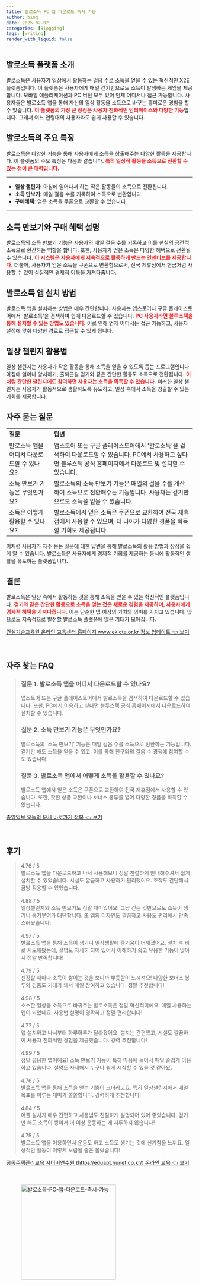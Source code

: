 ```yaml
---
title: 발로소득 PC 앱 다운로드 즉시 가능
author: bing
date: 2025-02-02
categories: [Blogging]
tags: [writing]
render_with_liquid: false
---
```



<h2 id='발로소득 플랫폼 소개'>발로소득 플랫폼 소개</h2>

<p>발로소득은 사용자가 일상에서 활동하는 걸음 수로 소득을 얻을 수 있는 혁신적인 X2E 플랫폼입니다. 이 플랫폼은 사용자에게 매일 걷기만으로도 소득이 발생하는 게임을 제공합니다. 모바일 애플리케이션과 PC 버전 모두 있어 언제 어디서나 접근 가능합니다. 사용자들은 발로소득 앱을 통해 자신의 일상 활동을 소득으로 바꾸는 흥미로운 경험을 할 수 있습니다. <b><span style="color: #ee2323;">이 플랫폼의 가장 큰 장점은 사용자 친화적인 인터페이스와 다양한 기능</span></b>입니다. 그래서 어느 연령대의 사용자라도 쉽게 사용할 수 있습니다.</p>

<h2 id='발로소득의 주요 특징'>발로소득의 주요 특징</h2>

<p>발로소득은 다양한 기능을 통해 사용자에게 소득을 창출해주는 다양한 활동을 제공합니다. 이 플랫폼의 주요 특징은 다음과 같습니다. <b><span style="color: #ee2323;">특히 일상적 활동을 소득으로 전환할 수 있는 점이 큰 매력입니다.</span></b></p>

<hr />

<ul>
    <li><b>일상 챌린지:</b> 아침에 일어나서 하는 작은 활동들이 소득으로 전환됩니다.</li>
    <li><b>소득 만보기:</b> 매일 걸음 수를 기록하여 소득으로 변환합니다.</li>
    <li><b>구매혜택:</b> 얻은 소득을 쿠폰으로 교환할 수 있습니다.</li>
</ul>

<hr />

<h2 id='소득 만보기와 구매 혜택 설명'>소득 만보기와 구매 혜택 설명</h2>

<p>발로소득의 소득 만보기 기능은 사용자의 매일 걸음 수를 기록하고 이를 현실의 금전적 소득으로 환산하는 역할을 합니다. 또한, 사용자가 얻은 소득은 다양한 혜택으로 전환될 수 있습니다. <b><span style="color: #ee2323;">이 시스템은 사용자에게 지속적으로 활동하게 만드는 인센티브를 제공합니다.</span></b> 더불어, 사용자가 얻은 소득을 쿠폰으로 변환함으로써, 전국 제휴점에서 현금처럼 사용할 수 있어 실질적인 경제적 이득을 가져다줍니다.</p>

<h2 id='발로소득 앱 설치 방법'>발로소득 앱 설치 방법</h2>

<p>발로소득 앱을 설치하는 방법은 매우 간단합니다. 사용자는 앱스토어나 구글 플레이스토어에서 '발로소득'을 검색하여 쉽게 다운로드할 수 있습니다. <b><span style="color: #ee2323;">PC 사용자라면 블루스택을 통해 설치할 수 있는 방법도 있습니다.</span></b> 이로 인해 언제 어디서든 접근 가능하고, 사용자 설정에 맞춰 다양한 경로로 접근할 수 있게 됩니다.</p>

<h2 id='일상 챌린지 활용법'>일상 챌린지 활용법</h2>

<p>일상 챌린지는 사용자가 작은 활동을 통해 소득을 얻을 수 있도록 돕는 프로그램입니다. 아침에 일어나 양치하기, 출퇴근길 걷기와 같은 간단한 활동도 소득으로 전환됩니다. <b><span style="color: #ee2323;">이처럼 간단한 챌린지에도 참여하면 사용자는 소득을 획득할 수 있습니다.</span></b> 이러한 일상 챌린지는 사용자가 활동적으로 생활하도록 유도하고, 일상 속에서 소득을 창출할 수 있는 기회를 제공합니다.</p>

<h2 id='자주 묻는 질문'>자주 묻는 질문</h2>

<table>
    <tr>
        <td><b>질문</b></td>
        <td><b>답변</b></td>
    </tr>
    <tr>
        <td>발로소득 앱을 어디서 다운로드할 수 있나요?</td>
        <td>앱스토어 또는 구글 플레이스토어에서 '발로소득'을 검색하여 다운로드할 수 있습니다. PC에서 사용하고 싶다면 블루스택 공식 홈페이지에서 다운로드 및 설치할 수 있습니다.</td>
    </tr>
    <tr>
        <td>소득 만보기 기능은 무엇인가요?</td>
        <td>발로소득의 소득 만보기 기능은 매일의 걸음 수를 계산하여 소득으로 전환해주는 기능입니다. 사용자는 걷기만으로도 소득을 얻을 수 있습니다.</td>
    </tr>
    <tr>
        <td>소득은 어떻게 활용할 수 있나요?</td>
        <td>발로소득에서 얻은 소득은 쿠폰으로 교환하여 전국 제휴점에서 사용할 수 있으며, 더 나아가 다양한 경품을 획득할 기회도 제공됩니다.</td>
    </tr>
</table>

<p>이처럼 사용자가 자주 묻는 질문에 대한 답변을 통해 발로소득의 활용 방법과 장점을 쉽게 알 수 있습니다. 발로소득은 사용자에게 경제적 기회를 제공하는 동시에 활동적인 생활을 유도하는 플랫폼입니다.</p>

<h2 id='결론'>결론</h2>

<p>발로소득은 일상 속에서 활동하는 것을 통해 소득을 얻을 수 있는 혁신적인 플랫폼입니다. <b><span style="color: #ee2323;">걷기와 같은 간단한 활동으로 소득을 얻는 것은 새로운 경험을 제공하며, 사용자에게 경제적 혜택을 가져다줍니다.</span></b> 이는 단순한 앱 이상의 가치와 의미를 가지고 있습니다. 앞으로도 지속적으로 발전할 발로소득 플랫폼에 많은 기대가 모아집니다.</p>


<p><a class="click-button" title="건설기술교육원 온라인 교육센터 홈페이지 www.ekicte.or.kr 정보 업데이트" href="https://adkhouse.github.io/posts/%EA%B1%B4%EC%84%A4%EA%B8%B0%EC%88%A0%EA%B5%90%EC%9C%A1%EC%9B%90-%EC%98%A8%EB%9D%BC%EC%9D%B8-%EA%B5%90%EC%9C%A1%EC%84%BC%ED%84%B0-%ED%99%88%ED%8E%98%EC%9D%B4%EC%A7%80-www.ekicte.or.kr-%EC%A0%95%EB%B3%B4-%EC%97%85%EB%8D%B0%EC%9D%B4%ED%8A%B8/" rel="dofollow">건설기술교육원 온라인 교육센터 홈페이지 www.ekicte.or.kr 정보 업데이트 👈 보기</a></p><br>
<h2 id='자주_찾는_FAQ'>자주 찾는 FAQ</h2>
<div itemscope="" itemtype="https://schema.org/FAQPage"> 
<blockquote> 
<div itemscope="" itemprop="mainEntity" itemtype="https://schema.org/Question"> 
<h3 itemprop="name">질문 1. 발로소득 앱을 어디서 다운로드할 수 있나요?</h3> 
<div itemscope="" itemprop="acceptedAnswer" itemtype="https://schema.org/Answer"> 
<span itemprop="text"> 
<p>앱스토어 또는 구글 플레이스토어에서 발로소득을 검색하여 다운로드할 수 있습니다. 또한, PC에서 이용하고 싶다면 블루스택 공식 홈페이지에서 다운로드하여 설치할 수 있습니다.</p> 
</span> 
</div> 
</div> 

<div itemscope="" itemprop="mainEntity" itemtype="https://schema.org/Question"> 
<h3 itemprop="name">질문 2. 소득 만보기 기능은 무엇인가요?</h3> 
<div itemscope="" itemprop="acceptedAnswer" itemtype="https://schema.org/Answer"> 
<span itemprop="text"> 
<p>발로소득의 '소득 만보기' 기능은 매일 걸음 수를 소득으로 전환하는 기능입니다. 걷기만 해도 소득을 얻을 수 있고, 이를 통해 친구와의 걸음 수 경쟁에 참여할 수도 있습니다.</p> 
</span> 
</div> 
</div> 

<div itemscope="" itemprop="mainEntity" itemtype="https://schema.org/Question"> 
<h3 itemprop="name">질문 3. 발로소득 앱에서 어떻게 소득을 활용할 수 있나요?</h3> 
<div itemscope="" itemprop="acceptedAnswer" itemtype="https://schema.org/Answer"> 
<span itemprop="text"> 
<p>발로소득 앱에서 얻은 소득은 쿠폰으로 교환하여 전국 제휴점에서 사용할 수 있습니다. 또한, 핫한 상품 교환이나 보너스 봉투를 열어 다양한 경품을 획득할 수 있습니다.</p> 
</span> 
</div> 
</div> 
</blockquote> 
</div>
<p><a class="click-button" title="중앙일보 오늘의 운세 바로가기 점복" href="https://adkhouse.github.io/posts/%EC%A4%91%EC%95%99%EC%9D%BC%EB%B3%B4-%EC%98%A4%EB%8A%98%EC%9D%98-%EC%9A%B4%EC%84%B8-%EB%B0%94%EB%A1%9C%EA%B0%80%EA%B8%B0-%EC%A0%90%EB%B3%B5/" rel="dofollow">중앙일보 오늘의 운세 바로가기 점복 👈 보기</a></p><br>
<h2 id='후기'>후기</h2>
<div itemscope itemtype="https://schema.org/Product">
  <blockquote>
  <div itemprop="review" itemscope itemtype="https://schema.org/Review">
      <div itemprop="reviewRating" itemscope itemtype="https://schema.org/Rating"> <span itemprop="ratingValue">4.76</span> / <span itemprop="bestRating">5</span> </div>
      <span itemprop="reviewBody">발로소득 앱을 다운로드하고 나서 사용해보니 정말 친절하게 안내해주셔서 쉽게 설치할 수 있었습니다. 시설도 깔끔하고 사용하기 편리했어요. 조작도 간단해서 금방 적응할 수 있었습니다.</span>
  </div>
  <br>
  <div itemprop="review" itemscope itemtype="https://schema.org/Review">
      <div itemprop="reviewRating" itemscope itemtype="https://schema.org/Rating"> <span itemprop="ratingValue">4.88</span> / <span itemprop="bestRating">5</span> </div>
      <span itemprop="reviewBody">일상챌린지와 소득 만보기도 정말 재미있어요! 그냥 걷는 것만으로도 소득이 생기니 동기부여가 대단합니다. 또 앱의 디자인도 깔끔하고 사용도 편리해서 만족스러웠습니다.</span>
  </div>
  <br>
  <div itemprop="review" itemscope itemtype="https://schema.org/Review">
      <div itemprop="reviewRating" itemscope itemtype="https://schema.org/Rating"> <span itemprop="ratingValue">4.97</span> / <span itemprop="bestRating">5</span> </div>
      <span itemprop="reviewBody">발로소득 앱을 통해 소득이 생기니 일상생활에 즐거움이 더해졌어요. 설치 후 바로 시도해봤는데, 설명도 자세히 되어 있어서 이해하기 쉽고 유용한 기능이 많아서 정말 만족합니다!</span>
  </div>
  <br>
  <div itemprop="review" itemscope itemtype="https://schema.org/Review">
      <div itemprop="reviewRating" itemscope itemtype="https://schema.org/Rating"> <span itemprop="ratingValue">4.79</span> / <span itemprop="bestRating">5</span> </div>
      <span itemprop="reviewBody">젠장할 때마다 소득이 쌓이는 것을 보니까 뿌듯함이 느껴져요! 다양한 보너스 봉투와 경품도 기대가 돼서 매일 참여하고 있습니다. 정말 추천합니다!</span>
  </div>
  <br>
  <div itemprop="review" itemscope itemtype="https://schema.org/Review">
      <div itemprop="reviewRating" itemscope itemtype="https://schema.org/Rating"> <span itemprop="ratingValue">4.98</span> / <span itemprop="bestRating">5</span> </div>
      <span itemprop="reviewBody">소소한 일상을 소득으로 바꿔주는 발로소득은 정말 혁신적이에요. 매일 사용하는 앱이 되었네요. 사용법 설명이 명확하고 정말 편리합니다!</span>
  </div>
  <br>
  <div itemprop="review" itemscope itemtype="https://schema.org/Review">
      <div itemprop="reviewRating" itemscope itemtype="https://schema.org/Rating"> <span itemprop="ratingValue">4.77</span> / <span itemprop="bestRating">5</span> </div>
      <span itemprop="reviewBody">앱 설치하고 나서부터 하루하루가 달라졌어요. 설치는 간편했고, 시설도 깔끔하여 사용자 친화적인 경험을 제공했습니다. 강력 추천합니다!</span>
  </div>
  <br>
  <div itemprop="review" itemscope itemtype="https://schema.org/Review">
      <div itemprop="reviewRating" itemscope itemtype="https://schema.org/Rating"> <span itemprop="ratingValue">4.99</span> / <span itemprop="bestRating">5</span> </div>
      <span itemprop="reviewBody">정말 유용한 앱이에요! 소득 만보기 기능이 특히 마음에 들어서 매일 즐겁게 이용하고 있습니다. 설명도 자세해서 누구나 쉽게 시작할 수 있을 것 같아요.</span>
  </div>
  <br>
  <div itemprop="review" itemscope itemtype="https://schema.org/Review">
      <div itemprop="reviewRating" itemscope itemtype="https://schema.org/Rating"> <span itemprop="ratingValue">4.76</span> / <span itemprop="bestRating">5</span> </div>
      <span itemprop="reviewBody">발로소득 앱을 통해 소득을 얻는 기쁨이 크더라고요. 특히 일상챌린지에서 매일 목표를 이루는 재미가 쏠쏠합니다. 강력하게 추천합니다!</span>
  </div>
  <br>
  <div itemprop="review" itemscope itemtype="https://schema.org/Review">
      <div itemprop="reviewRating" itemscope itemtype="https://schema.org/Rating"> <span itemprop="ratingValue">4.84</span> / <span itemprop="bestRating">5</span> </div>
      <span itemprop="reviewBody">어플 설치가 매우 간편하고 사용법도 친절하게 설명되어 있어 좋았습니다. 걷기만 해도 소득이 쌓여서 더 이상 운동하는 게 지루하지 않습니다!</span>
  </div>
  <br>
  <div itemprop="review" itemscope itemtype="https://schema.org/Review">
      <div itemprop="reviewRating" itemscope itemtype="https://schema.org/Rating"> <span itemprop="ratingValue">4.75</span> / <span itemprop="bestRating">5</span> </div>
      <span itemprop="reviewBody">발로소득 앱을 이용하면서 운동도 하고 소득도 생기는 것에 신기함을 느껴요. 일상적인 활동이 이렇게 보람될 줄은 몰랐습니다!</span>
  </div>
  </blockquote>
</div>
<p><a class="click-button" title="공동주택관리교육 사이버연수원 (https//eduapt.hunet.co.kr/) 온라인 교육" href="https://adkhouse.github.io/posts/%EA%B3%B5%EB%8F%99%EC%A3%BC%ED%83%9D%EA%B4%80%EB%A6%AC%EA%B5%90%EC%9C%A1-%EC%82%AC%EC%9D%B4%EB%B2%84%EC%97%B0%EC%88%98%EC%9B%90-(httpseduapt.hunet.co.kr)-%EC%98%A8%EB%9D%BC%EC%9D%B8-%EA%B5%90%EC%9C%A1/" rel="dofollow">공동주택관리교육 사이버연수원 (https//eduapt.hunet.co.kr/) 온라인 교육 👈 보기</a></p><br>
<figure class="image"><img src="https://adkhouse.github.io/assets/img/thumbnail/발로소득-PC-앱-다운로드-즉시-가능.webp" alt="발로소득-PC-앱-다운로드-즉시-가능" width="256" height="256"></figure>